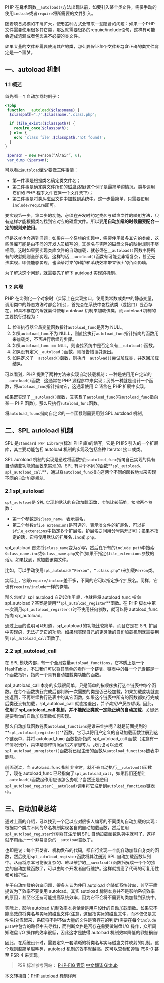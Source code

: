 PHP 在魔术函数`__autoload()`方法出现以前，如要引入某个类文件，需要手动的使用`include`或者`require`将所需要的文件引入。

随着项目规模的不断扩大，使用这种方式会带来一些隐含的问题：如果一个PHP文件需要使用很多其它类，那么就需要很多的require/include语句，这样有可能会造成遗漏或者包含进不必要的类文件。

如果大量的文件都需要使用其它的类，那么要保证每个文件都包含正确的类文件肯定是一个噩梦。

## 一、autoload 机制

### 1.1 概述

首先看一个自动加载的例子：

```php
<?php
 function __autoload($classname) {
  $classpath="./".$classname.'.class.php';
  
  if (file_exists($classpath)) {
    require_once($classpath);
  } else {
    echo 'class file'.$classpath.'not found!';
  }
}
 
 $person = new Person(”Altair”, 6);
 var_dump ($person);
 ```

可以看出`autoload`至少要做三件事情：

* 第一件事是根据类名确定类文件名；
* 第二件事是确定类文件所在的磁盘路径(这个例子是最简单的情况，类与调用它们的 PHP 程序文件在同一个文件夹下)；
* 第三件事是将类从磁盘文件中加载到系统中。这一步最简单，只需要使用`include/require`即可。

要实现第一步，第二步的功能，必须在开发时约定类名与磁盘文件的映射方法，只有这样才能根据类名找到它对应的磁盘文件。所以要**用自动加载的时候需要配合一定的规则来使用**。

但是这样也会遇到问题：如果在一个系统的实现中，需要使用很多其它的类库，这些类库可能是由不同的开发人员编写的，其类名与实际的磁盘文件的映射规则不尽相同。这时如果要实现类库文件的自动加载，就必须在`__autoload()`函数中将所有的映射规则全部实现，这样的话`__autoload()`函数有可能会非常复杂，甚至无法实现。即便能够实现，也会给将来的维护和系统效率带来很大的负面影响。

为了解决这个问题，就需要先了解下 autoload 实现的机制。

### 1.2 实现

PHP 在实例化一个对象时（实际上在实现接口，使用类常数或类中的静态变量，调用类中的静态方法时都会如此），首先会在系统中查找该类（或接口）是否存在，如果不存在的话就尝试使用 autoload 机制来加载该类。而 autoload 机制的主要执行过程为：

1. 检查执行器全局变量函数指针`autoload_func`是否为 NULL。
2. 如果`autoload_func`不为 NULL，则直接执行`autoload_func`指针指向的函数用来加载类，不再进行后续的步骤。
3. 如果`autoload_func == NULL`，则查找系统中是否定义有`__autoload()`函数。
4. 如果没有定义`__autoload()`函数，则报告错误并退出。
5. 如果定义了`__autoload()`函数，则执行`__autoload()`尝试加载类，并返回加载结果。

可以看到，PHP 提供了两种方法来实现自动装载机制：一种是使用用户定义的`__autoload()`函数，这通常在 PHP 源程序中来实现；另外一种就是设计一个函数，将`autoload_func`指针指向它，这通常使用 C 语言在 PHP 扩展中实现。

如果既实现了`__autoload()`函数，又实现了`autoload_func`(将`autoload_func`指向某一 PHP 函数)，那么只执行`autoload_func`函数。

将`autoload_fuunc`指向自定义的一个函数则需要用到 SPL autoload 机制。

## 二、SPL autoload 机制

SPL 是`Standard PHP Library`(标准 PHP 库)的缩写。它是 PHP5 引入的一个扩展库，其主要功能包括 autoload 机制的实现及包括各种 Iterator 接口或类。

SPL autoload 机制的实现是通过将函数指针`autoload_func`指向自己实现的具有自动装载功能的函数来实现的。SPL 有两个不同的函数**`spl_autoload`**、**`spl_autoload_call`**，通过将`autoload_func`指向这两个不同的函数地址来实现不同的自动加载机制。

### 2.1 spl_autoload

`spl_autoload`是 SPL 实现的默认的自动加载函数，功能比较简单，接收两个参数：

* 第一个参数是`$class_name`，表示类名，
* 第二个参数`$file_extensions`是可选的，表示类文件的扩展名，可以在`$file_extensions`中指定多个扩展名，护展名之间用分号隔开即可；如果不指定的话，它将使用默认的扩展名`.inc`或`.php`。

spl_autoload 首先将`$class_name`变为*小写*，然后在所有的`include path`中搜索`$class_name.inc`或`$class_name.php`文件(如果不指定`$file_extensions`参数的话)。如果找到，就加载该类文件。

比如，可以手动使用`spl_autoload(”Person”, “.class.php”)`来加载`Person`类。

实际上，它跟`require/include`差不多，不同的它可以指定多个扩展名。同样，它也有`require/include`一样的弊端。

那么怎样让 spl_autoload 自动起作用呢，也就是将 autoload_func 指向 spl_autoload？答案是使用**`spl_autoload_register`**函数。在 PHP 脚本中第一次调用`spl_autoload_register()`时不使用任何参数，就可以将 autoload_func 指向 spl_autoload。

通过上面的说明可以知道，spl_autoload 的功能比较简单，而且它是在 SPL 扩展中实现的，无法扩充它的功能。如果想实现自己的更灵活的自动加载机制就需要用到`spl_autoload_call`函数了。

### 2.2 spl_autoload_call

在 SPL 模块内部，有一个全局变量`autoload_functions`，它本质上是一个 HashTable，不过我们可以将其简单的看作一个链表，链表中的每一个元素都是一个函数指针，指向一个具有自动加载类功能的函数。

spl_autoload_call 本身的实现很简单，只是简单的按顺序执行这个链表中每个函数。在每个函数执行完成后都判断一次需要的类是否已经加载，如果加载成功就直接返回，不再继续执行链表中的其它函数。如果这个链表中所有的函数都执行完成后类还没有加载，spl_autoload_call 就直接退出，并*不向用户报告错误*。因此，**使用了 spl_autoload_call 机制，并不能保证类就一定能正确的自动加载**，关键还是要看你的自动加载函数如何实现。

那么自动加载函数链表`autoload_functions`是谁来维护呢？就是前面提到的**`spl_autoload_register()`**函数。它可以将用户定义的自动加载函数注册到这个链表中，并将 autoload_func 函数指针指向 spl_autoload_call 函数（注意有一种情况例外，具体是哪种情况留给大家思考）。我们也可以通过`spl_autoload_unregister()`函数将已经注册的函数从`autoload_functions`链表中删除。

前面说过，当 autoload_func 指针非空时，就不会自动执行`__autoload()`函数了，现在 autoload_func 已经指向了`spl_autoload_call`，如果我们还想让`__autoload()`函数起作用应该怎么办呢？当然还是使用`spl_autoload_register(__autoload)`调用将它注册到`autoload_functions`链表中。


## 三、自动加载总结

通过上面的介绍，可以找到一个足以应对很多人编写的不同类的自动加载的实现：根据每个类库不同的命名机制实现各自的自动加载函数，然后使用`spl_autoload_register`分别将其注册到 SPL 自动加载函数队列中就可了。这样就不用维护一个非常复杂的`__autoload`函数了。

也即是说：每个开发者、机构发布的代码，都自行实现一个能自动加载自身类的函数，然后使用`spl_autoload_register`函数将其注册到 SPL 自动加载函数队列中。从而将原本可能很复杂的、难以维护的`__autoload()`函数拆解成一个个的独立的自动加载函数了，可以由每个开发者自行维护。这样就提高了代码的可复用性和可维护性。

关于自动加载的效率问题，很多人认为使用 autoload 会降低系统效率，甚至干脆提议为了效率不要使用 autoload。其实 autoload 机制本身并不是影响系统效率的原因，甚至它还有可能提高系统效率，因为它不会将不需要的类加载到系统中。

实际上，影响 autoload 机制效率本身恰恰是用户设计的自动加载函数。如果它不能高效的将类名与实际的磁盘文件(注意，这里指实际的磁盘文件，而不仅仅是文件名)对应起来，系统将不得不做大量的文件是否存在的判断(需要在每个`include path`中包含的路径中去寻找)，而判断文件是否存在需要做磁盘 I/O 操作，众所周知磁盘 I/O 操作的效率很低，因此这才是使得 autoload 机制效率降低的罪魁祸首!

因此，在系统设计时，需要定义一套清晰的将类名与实际磁盘文件映射的机制。这个规则越简单越明确，autoload 机制的效率就越高。这可以查看和遵循 PSR-0 甚至 PSR-4 来实现。

> PSR 标准参考网站：
> [PHP-FIG 官网](http://www.php-fig.org/)
> [中文翻译 Github](https://github.com/hfcorriez/fig-standards)

本文转摘自：[PHP autoload 机制详解](https://segmentfault.com/a/1190000006188247)


